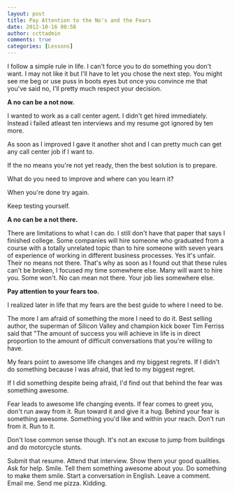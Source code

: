 ```yaml
---
layout: post
title: Pay Attention to the No's and the Fears
date: 2012-10-16 00:58
author: ccttadmin
comments: true
categories: [Lessons]
---
```

I follow a simple rule in life. I can't force you to do something you don't want. I may not like it but I'll have to let you chose the next step. You might see me beg or use puss in boots eyes but once you convince me that you've said no, I'll pretty much respect your decision.

<strong>A no can be a not now.</strong>

I wanted to work as a call center agent. I didn't get hired immediately. Instead i failed atleast ten interviews and my resume got ignored by ten more.

As soon as I improved I gave it another shot and I can pretty much can get any call center job if I want to.

If the no means you're not yet ready, then the best solution is to prepare.

What do you need to improve and where can you learn it?

When you're done try again.

Keep testing yourself.

<strong>A no can be a not there.</strong>

There are limitations to what I can do. I still don't have that paper that says I finished college. Some companies will hire someone who graduated from a course with a totally unrelated topic than to hire someone with seven years of experience of working in different business processes. Yes it's unfair. Their no means not there. That's why as soon as I found out that these rules can't be broken, I focused my time somewhere else. Many will want to hire you. Some won't. No can mean not there. Your job lies somewhere else.

<strong>Pay attention to your fears too. </strong>

I realized later in life that my fears are the best guide to where I need to be.

The more I am afraid of something the more I need to do it. Best selling author, the superman of Silicon Valley and champion kick boxer Tim Ferriss said that "The amount of success you will achieve in life is in direct proportion to the amount of difficult conversations that you're willing to have.

My fears point to awesome life changes and my biggest regrets. If I didn't do something because I was afraid, that led to my biggest regret.

If I did something despite being afraid, I'd find out that behind the fear was something awesome.

Fear leads to awesome life changing events. If fear comes to greet you, don't run away from it. Run toward it and give it a hug. Behind your fear is something awesome. Something you'd like and within your reach. Don't run from it. Run to it.

Don't lose common sense though. It's not an excuse to jump from buildings and do motorcycle stunts.

Submit that resume. Attend that interview. Show them your good qualities. Ask for help. Smile. Tell them something awesome about you.  Do something to make them smile. Start a conversation in English. Leave a comment. Email me. Send me pizza. Kidding.
